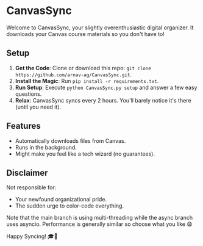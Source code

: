 # CanvasSync

Welcome to CanvasSync, your slightly overenthusiastic digital organizer. It downloads your Canvas course materials so you don't have to!

## Setup

1. **Get the Code**: Clone or download this repo: `git clone https://github.com/arnav-ag/CanvasSync.git`.  
2. **Install the Magic**: Run `pip install -r requirements.txt`.
3. **Run Setup**: Execute `python CanvasSync.py setup` and answer a few easy questions.
4. **Relax**: CanvasSync syncs every 2 hours. You'll barely notice it's there (until you need it).

## Features

- Automatically downloads files from Canvas.
- Runs in the background.
- Might make you feel like a tech wizard (no guarantees).

## Disclaimer

Not responsible for:
- Your newfound organizational pride.
- The sudden urge to color-code everything.

Note that the main branch is using multi-threading while the async branch uses asyncio. Performance is generally similar so choose what you like 😩  

Happy Syncing! 🎓💾
